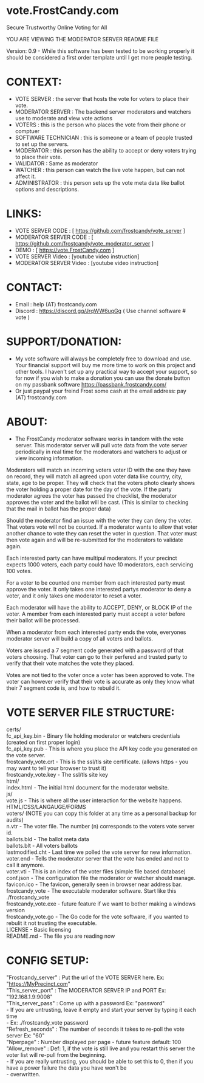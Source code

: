 # vote.FrostCandy.com
Secure Trustworthy Online Voting for All

YOU ARE VIEWING THE MODERATOR SERVER README FILE

Version: 0.9 - While this software has been tested to be working properly it should be considered a first order template until I get more people testing.

# CONTEXT:
  - VOTE SERVER         : the server that hosts the vote for voters to place their vote.
  - MODERATOR SERVER    : The backend server moderators and watchers use to moderate and view vote actions
  - VOTERS              : this is the person who places the vote from their phone or comptuer
  - SOFTWARE TECHNICIAN : this is someone or a team of people trusted to set up the servers.
  - MODERATOR           : this person has the ability to accept or deny voters trying to place their vote.
  - VALIDATOR           : Same as moderator
  - WATCHER             : this person can watch the live vote happen, but can not affect it. 
  - ADMINISTRATOR       : this person sets up the vote meta data like ballot options and descriptions.


# LINKS:
  - VOTE SERVER CODE        : [ https://github.com/frostcandy/vote_server ]
  - MODERATOR SERVER CODE   : [ https://github.com/frostcandy/vote_moderator_server ]
  - DEMO                    : [ https://vote.FrostCandy.com ]
  - VOTE SERVER Video       : [youtube video instruction]
  - MODERATOR SERVER Video  : [youtube video instruction]

# CONTACT:
  - Email                   : help (AT) frostcandy.com
  - Discord                 : https://discord.gg/JrqWW6uqGg   ( Use channel software # vote )

# SUPPORT/DONATION:
  - My vote software will always be completely free to download and use. Your financial support will buy me more time to work on this project and other tools. I haven't set up any practical way to accept your support, so for now if you wish to make a donation you can use the donate button on my passbank software
  https://passbank.frostcandy.com/
  - Or just paypal your freind Frost some cash at the email address:  pay (AT) frostcandy.com 



# ABOUT:
  - The FrostCandy moderator software works in tandom with the vote server. This moderator server will pull vote data from the vote server periodically in real time for the moderators and watchers to adjust or view incoming information. 

  Moderators will match an incoming voters voter ID with the one they have on record, they will match all agreed upon voter data like country, city, state, age to be proper. They will check that the voters photo clearly shows the voter holding a proper date for the day of the vote. If the party moderator agrees the voter has passed the checklist, the moderator approves the voter and the ballot will be cast. (This is similar to checking that the mail in ballot has the proper data)

  Should the moderator find an issue with the voter they can deny the voter. That voters vote will not be counted. If a moderator wants to allow that voter another chance to vote they can reset the voter in question. That voter must then vote again and will be re-submitted for the moderators to validate again.

  Each interested party can have multipul moderators. If your precinct expects 1000 voters, each party could have 10 moderators, each servicing 100 votes.

  For a voter to be counted one member from each interested party must approve the voter. It only takes one interested partys moderator to deny a voter, and it only takes one moderator to reset a voter. 

  Each moderator will have the ability to ACCEPT, DENY, or BLOCK IP of the voter. A member from each interested party must accept a voter before their ballot will be processed. 

  When a moderator from each interested party ends the vote, everyones moderator server will build a copy of all voters and ballots. 

  Voters are issued a 7 segment code generated with a password of that voters choosing. That voter can go to their perfered and trusted party to verify that their vote matches the vote they placed. 

  Votes are not tied to the voter once a voter has been approved to vote. The voter can however verify that their vote is accurate as only they know what their 7 segment code is, and how to rebuild it.


# VOTE SERVER FILE STRUCTURE:  
  certs/   
    fc_api_key.bin       - Binary file holding moderator or watchers credentials (created on first proper login)  
    fc_api_key.pub       - This is where you place the API key code you generated on the vote server.  
    frostcandy_vote.crt  - This is the ssl/tls site certificate. (allows https - you may want to tell your browser to trust it)  
    frostcandy_vote.key  - The ssl/tls site key  
  html/  
    index.html           - The initial html document for the moderator website.   
  js/  
    vote.js              - This is where all the user interaction for the website happens. HTML/CSS/LANGAUGE/FORMS   
  voters/                (NOTE you can copy this folder at any time as a personal backup for audits)   
    n.vtr                - The voter file. The number (n) corresponds to the voters vote server id.  
    ballots.bld          - The ballot meta data   
    ballots.blt          - All voters ballots   
    lastmodified.cht     - Last time we polled the vote server for new information.   
    voter.end            - Tells the moderator server that the vote has ended and not to call it anymore.  
    voter.vti            - This is an index of the voter files (simple file based database)  
  conf.json              - The configuration file the moderator or watcher should manage.   
  favicon.ico            - The favicon, generally seen in browser near address bar.  
  frostcandy_vote        - The executable moderator software. Start like this ./frostcandy_vote  
  frostcandy_vote.exe    - future feature if we want to bother making a windows version   
  frostcandy_vote.go     - The Go code for the vote software, if you wanted to rebulit it not trusting the executable.  
  LICENSE                - Basic licensing  
  README.md              - The file you are reading now  
  

# CONFIG SETUP:  
  "Frostcandy_server"  : Put the url of the VOTE SERVER here. Ex: "https://MyPrecinct.com"  
  "This_server_port"   : The MODERATOR SERVER IP and PORT     Ex: "192.168.1.9:9008"  
  "This_server_pass"   : Come up with a password              Ex: "password"  
    - If you are untrusting, leave it empty and start your server by typing it each time  
    - Ex: ./frostcandy_vote password  
  "Refresh_seconds"    : The number of seconds it takes to re-poll the vote server Ex: "60"  
  "Nperpage"           : Number displayed per page - future feature default: 100  
  "Allow_remove"       : Def: 1, if the vote is still live and you restart this server the voter list will re-pull from the beginning.  
    - If you are really untrusting, you should be able to set this to 0, then if you have a power failure the data you have won't be   
    - overwritten.   




